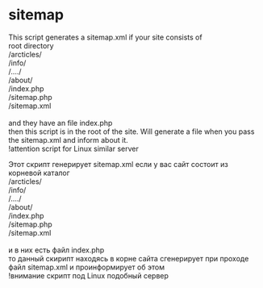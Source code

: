 # sitemap
This script generates a sitemap.xml
if your site consists of<br />
root directory<br />
/arcticles/<br />
/info/<br />
/..../<br />
/about/<br />
/index.php<br />
/sitemap.php<br />
/sitemap.xml<br />
<br />
and they have an file index.php<br />
then this script is in the root of the site. Will generate a file when you pass the sitemap.xml and inform about it.<br />
!attention script for Linux similar server

Этот скрипт генерирует sitemap.xml
если у вас сайт состоит из<br />
корневой каталог<br />
/arcticles/<br />
/info/<br />
/..../<br />
/about/<br />
/index.php<br />
/sitemap.php<br />
/sitemap.xml<br />
<br />
и в них есть файл index.php<br />
то данный скирипт находясь в корне сайта сгенерирует при проходе файл sitemap.xml и проинформирует об этом<br />
!внимание скрипт под Linux подобный сервер
